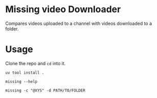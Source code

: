 # Missing video Downloader

Compares videos uploaded to a channel with videos downloaded to a folder.

# Usage

Clone the repo and `cd` into it.

```pwsh
uv tool install .

missing --help

missing -c "@XYS" -d PATH/TO/FOLDER
```